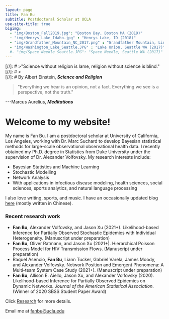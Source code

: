 ```yaml
---
layout: page
title: Fan Bu
subtitle: Postdoctoral Scholar at UCLA
use-site-title: true
bigimg:
  - "img/Boston_Fall2019.jpg": "Boston Bay, Boston MA (2019)"
  - "img/Henrys_Lake_Idaho.jpg" : "Henrys Lake, ID (2018)"
  - "img/Grandfather_Mountain_NC_2017.png" : "Grandfather Mountain, Linville NC (2017)"
  - "img/Washington_Lake_Seattle.JPG" : "Lake Union, Seattle WA (2017)"
  #- "img/Space_Needle_Seattle.JPG": "Space Needle, Seattle WA (2017)"
---
```


[//]: # >"Science without religion is lame, religion without science is blind." 
[//]: # >  
[//]: # By Albert Einstein, **_Science and Religion_**  


> "Everything we hear is an opinion, not a fact. Everything we see is a perspective, not the truth."
>
---Marcus Aurelius, **_Meditations_**

# Welcome to my website!

My name is Fan Bu. I am a postdoctoral scholar at University of California, Los Angeles, working with Dr. Marc Suchard to develop Bayesian statistical methods for large-scale observational observational health data. I recently obtained my Ph.D. degree in Statistics from Duke University under the supervision of Dr. Alexander Volfovsky. My research interests include:

- Bayesian Statistics and Machine Learning
- Stochastic Modelling
- Network Analysis
- With applications in infectious disease modeling, health sciences, social sciences, sports analytics, and natural language processing

I also love writing, sports, and music. I have an occasionally updated blog [here](https://fanbublog.wordpress.com/) (mostly written in Chinese). 

### Recent research work

- **Fan Bu**, Alexander Volfovsky, and Jason Xu (2021+). Likelihood-based Inference for Partially Observed Stochastic Epidemics with Individual Heterogeneity. (Manuscript under preparation)
- **Fan Bu**, Oliver Ratmann, and Jason Xu (2021+). Hierarchical Poisson Process Model for HIV Transmission Flows. (Manuscript under preparation)
- Raquel Asencio, **Fan Bu**, Liann Tucker, Gabriel Varela, James Moody, and Alexander Volfovsky. Network Position and Emergent Phenomena: A Multi-team System Case Study (2021+). (Manuscript under preparation)
- **Fan Bu**, Allison E. Aiello, Jason Xu, and Alexander Volfovsky (2020). Likelihood-based Inference for Partially Observed Epidemics on Dynamic Networks. _Journal of the American Statistical Association_. (Winner of 2020 SBSS Student Paper Award)

Click [Research](https://fanbu1995.github.io/research) for more details.

Email me at <fanbu@ucla.edu>
